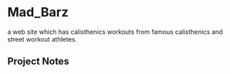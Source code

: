 # Mad_Barz
a web site which has calisthenics workouts from famous calisthenics and street workout athletes.


## Project Notes
